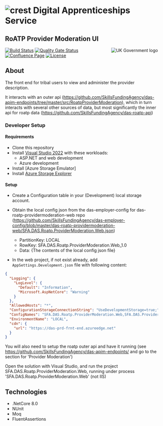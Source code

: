 # ![crest](https://assets.publishing.service.gov.uk/government/assets/crests/org_crest_27px-916806dcf065e7273830577de490d5c7c42f36ddec83e907efe62086785f24fb.png) Digital Apprenticeships Service

##  RoATP Provider Moderation UI

<img src="https://avatars.githubusercontent.com/u/9841374?s=200&v=4" align="right" alt="UK Government logo">

[![Build Status](https://dev.azure.com/sfa-gov-uk/Digital%20Apprenticeship%20Service/_apis/build/status/SkillsFundingAgency_das-roatp-providermoderation-web?branchName=main)](https://dev.azure.com/sfa-gov-uk/Digital%20Apprenticeship%20Service/_build/latest?definitionId=SkillsFundingAgency_das-roatp-providermoderation-web&branchName=min)
[![Quality Gate Status](https://sonarcloud.io/api/project_badges/measure?project=SkillsFundingAgency_das-roatp-providermoderation-web&metric=alert_status)](https://sonarcloud.io/dashboard?id=SkillsFundingAgency_das-roatp-providermoderation-web)
[![Confluence Page](https://img.shields.io/badge/Confluence-Project-blue)](https://skillsfundingagency.atlassian.net/wiki/spaces/NDL/pages/3852894209/AAN+Apprentice+Solution+Architecture)
[![License](https://img.shields.io/badge/license-MIT-lightgrey.svg?longCache=true&style=flat-square)](https://en.wikipedia.org/wiki/MIT_License)


## About

The front end for tribal users to view and administer the provider description.

It interacts with an outer api (https://github.com/SkillsFundingAgency/das-apim-endpoints/tree/master/src/RoatpProviderModeration), which in turn interacts with several other sources of data, but most significantly the inner api for roatp data (https://github.com/SkillsFundingAgency/das-roatp-api)


### Developer Setup

#### Requirements
- Clone this repository
- Install [Visual Studio 2022](https://www.visualstudio.com/downloads/) with these workloads:
    - ASP.NET and web development
    - Azure development
- Install [Azure Storage Emulator]
- Install [Azure Storage Explorer](http://storageexplorer.com/)

#### Setup

- Create a Configuration table in your (Development) local storage account.
- Obtain the local config json from the das-employer-config for das-roatp-providermoderation-web repo (https://github.com/SkillsFundingAgency/das-employer-config/blob/master/das-roatp-providermoderation-web/SFA.DAS.Roatp.ProviderModeration.Web.json) 
  - PartitionKey: LOCAL
  - RowKey: SFA.DAS.Roatp.ProviderModeration.Web_1.0
  - Data: {The contents of the local config json file}
  
- In the web project, if not exist already, add `AppSettings.Development.json` file with following content:
```json  
{
  "Logging": {
    "LogLevel": {
      "Default": "Information",
      "Microsoft.AspNetCore": "Warning"
    }
  },
  "AllowedHosts": "*",
  "ConfigurationStorageConnectionString": "UseDevelopmentStorage=true;",
  "ConfigNames": "SFA.DAS.Roatp.ProviderModeration.Web,SFA.DAS.Provider.DfeSignIn",
  "EnvironmentName": "LOCAL",
  "cdn": {
    "url": "https://das-prd-frnt-end.azureedge.net"
  }
}
```
  
You will also need to setup the roatp outer api and have it running (see https://github.com/SkillsFundingAgency/das-apim-endpoints/ and go to the section for 'Provider Moderation')

Open the solution with Visual Studio, and run the project SFA.DAS.Roatp.ProviderModeration.Web, running under process 'SFA.DAS.Roatp.ProviderModeration.Web' (not IIS)

## Technologies
* .NetCore 8.0
* NUnit
* Moq
* FluentAssertions


  